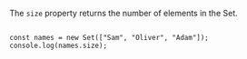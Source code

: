 The `size` property
returns the number of
elements in the Set.

<codeblock language="javascript" type="lesson">
<code>
const names = new Set(["Sam", "Oliver", "Adam"]);
console.log(names.size);
</code>
</codeblock>